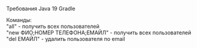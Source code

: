 Требования Java 19 Gradle

Команды: </br>
"all" - получить всех пользователей </br>
"new ФИО;НОМЕР ТЕЛЕФОНА;ЕМАЙЛ" - получить всех пользователей </br>
"del ЕМАЙЛ" - удалить пользователя по email </br>
